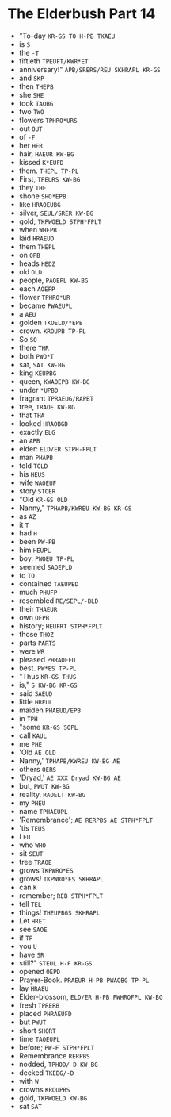 # The Elderbush Part 14

* "To-day `KR-GS TO H-PB TKAEU`
* is `S`
* the `-T`
* fiftieth `TPEUFT/KWR*ET`
* anniversary!" `APB/SRERS/REU SKHRAPL KR-GS`
* and `SKP`
* then `THEPB`
* she `SHE`
* took `TAOBG`
* two `TWO`
* flowers `TPHRO*URS`
* out `OUT`
* of `-F`
* her `HER`
* hair, `HAEUR KW-BG`
* kissed `K*EUFD`
* them. `THEPL TP-PL`
* First, `TPEURS KW-BG`
* they `THE`
* shone `SHO*EPB`
* like `HRAOEUBG`
* silver, `SEUL/SRER KW-BG`
* gold; `TKPWOELD STPH*FPLT`
* when `WHEPB`
* laid `HRAEUD`
* them `THEPL`
* on `OPB`
* heads `HEDZ`
* old `OLD`
* people, `PAOEPL KW-BG`
* each `AOEFP`
* flower `TPHRO*UR`
* became `PWAEUPL`
* a `AEU`
* golden `TKOELD/*EPB`
* crown. `KROUPB TP-PL`
* So `SO`
* there `THR`
* both `PWO*T`
* sat, `SAT KW-BG`
* king `KEUPBG`
* queen, `KWAOEPB KW-BG`
* under `*UPBD`
* fragrant `TPRAEUG/RAPBT`
* tree, `TRAOE KW-BG`
* that `THA`
* looked `HRAOBGD`
* exactly `ELG`
* an `APB`
* elder: `ELD/ER STPH-FPLT`
* man `PHAPB`
* told `TOLD`
* his `HEUS`
* wife `WAOEUF`
* story `STOER`
* "Old `KR-GS OLD`
* Nanny," `TPHAPB/KWREU KW-BG KR-GS`
* as `AZ`
* it `T`
* had `H`
* been `PW-PB`
* him `HEUPL`
* boy. `PWOEU TP-PL`
* seemed `SAOEPLD`
* to `TO`
* contained `TAEUPBD`
* much `PHUFP`
* resembled `RE/SEPL/-BLD`
* their `THAEUR`
* own `OEPB`
* history; `HEUFRT STPH*FPLT`
* those `THOZ`
* parts `PARTS`
* were `WR`
* pleased `PHRAOEFD`
* best. `PW*ES TP-PL`
* "Thus `KR-GS THUS`
* is," `S KW-BG KR-GS`
* said `SAEUD`
* little `HREUL`
* maiden `PHAEUD/EPB`
* in `TPH`
* "some `KR-GS SOPL`
* call `KAUL`
* me `PHE`
* 'Old `AE OLD`
* Nanny,' `TPHAPB/KWREU KW-BG AE`
* others `OERS`
* 'Dryad,' `AE XXX Dryad KW-BG AE`
* but, `PWUT KW-BG`
* reality, `RAOELT KW-BG`
* my `PHEU`
* name `TPHAEUPL`
* 'Remembrance'; `AE RERPBS AE STPH*FPLT`
* 'tis `TEUS`
* I `EU`
* who `WHO`
* sit `SEUT`
* tree `TRAOE`
* grows `TKPWRO*ES`
* grows! `TKPWRO*ES SKHRAPL`
* can `K`
* remember; `REB STPH*FPLT`
* tell `TEL`
* things! `THEUPBGS SKHRAPL`
* Let `HRET`
* see `SAOE`
* if `TP`
* you `U`
* have `SR`
* still?" `STEUL H-F KR-GS`
* opened `OEPD`
* Prayer-Book. `PRAEUR H-PB PWAOBG TP-PL`
* lay `HRAEU`
* Elder-blossom, `ELD/ER H-PB PWHROFPL KW-BG`
* fresh `TPRERB`
* placed `PHRAEUFD`
* but `PWUT`
* short `SHORT`
* time `TAOEUPL`
* before; `PW-F STPH*FPLT`
* Remembrance `RERPBS`
* nodded, `TPHOD/-D KW-BG`
* decked `TKEBG/-D`
* with `W`
* crowns `KROUPBS`
* gold, `TKPWOELD KW-BG`
* sat `SAT`
